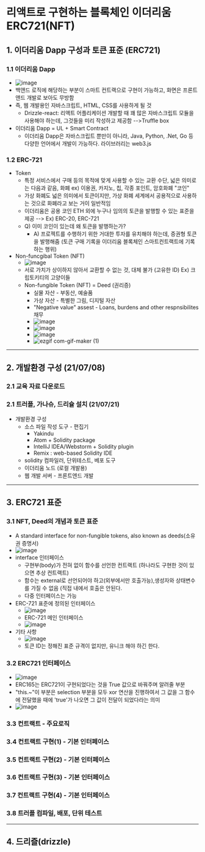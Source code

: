 # 리액트로 구현하는 블록체인 이더리움 ERC721(NFT)


## 1. 이더리움 Dapp 구성과 토큰 표준 (ERC721)

### 1.1 이더리움 Dapp
   - ![image](https://user-images.githubusercontent.com/58179041/124739207-9e3d5a80-df54-11eb-8d11-7ec616316c7e.png)
   - 백앤드 로직에 해당하는 부분이 스마트 컨트랙으로 구현이 가능하고, 화면은 프론트 앤드 개발로 보아도 무방함
   - 즉, 웹 개발용인 자바스크립트, HTML, CSS를 사용하게 될 것
       - Drizzle-react: 리액트 어플리케이션 개발할 때 꽤 많은 자바스크립트 모듈을 사용해야 하는데, 그것들을 미리 작성하고 제공함 -->Truffle box
   - 이더리움 Dapp = UL + Smart Contract
       - 이더리움 Dapp은 자바스크립트 뿐만이 아니라, Java, Python, .Net, Go 등 다양한 언어에서 개발이 가능하다. 라이브러리는 web3.js

### 1.2 ERC-721
   - Token
      - 특정 서비스에서 구매 등의 목적에 맞게 사용할 수 있는 교환 수단, 넓은 의미로는 다음과 같음, 화폐 ex) 이용권, 카지노, 칩, 각종 포인트, 암호화폐 "코인"
      - 가상 화폐도 넓은 의미에서 토큰이지만, 가상 화폐 세계에서 공용적으로 사용하는 것으로 화폐라고 보는 거이 일반적임
      - 이더리움은 공용 코인 ETH 외에 누구나 임의의 토큰을 발행할 수 있는 표준을 제공 --> Ex) ERC-20, ERC-721
      - Q) 이미 코인이 있는데 왜 토큰을 발행하는가?
         - A) 프로젝트를 수행하기 위한 거대한 투자를 유치해야 하는데, 증권형 토큰을 발행해줌 (토큰 구매 기록을 이더리움 블록체인 스마트컨트랙트에 기록하는 행위) 
   - Non-funcgibal Token (NFT)
      - ![image](https://user-images.githubusercontent.com/58179041/124741624-de054180-df56-11eb-815a-664552ceeb6f.png)
      - 서로 가치가 상이하지 않아서 교환할 수 없는 것, 대체 불가 (고유한 ID) Ex) 크립토키티의 고양이들
      - Non-fungible Token (NFT) = Deed (권리증)
         - 실물 자산 - 부동산, 예술품
         - 가상 자산 - 특별한 그림, 디지털 자산
         - "Negative value" assest - Loans, burdens and other respnsibilites 채무
         - ![image](https://user-images.githubusercontent.com/58179041/124742089-5a982000-df57-11eb-892d-6d1e2b7312c3.png)
         - ![image](https://user-images.githubusercontent.com/58179041/124742233-78fe1b80-df57-11eb-9133-f273d6dca605.png)
         - ![image](https://user-images.githubusercontent.com/58179041/124742276-81eeed00-df57-11eb-96fd-f7616be79755.png)
         - ![ezgif com-gif-maker (1)](https://user-images.githubusercontent.com/58179041/124754635-6854a200-df65-11eb-951b-bef361d5a008.gif)
---

## 2. 개발환경 구성 (21/07/08)

### 2.1 교육 자료 다운로드
   
### 2.1 트러플, 가나슈, 드리슐 설치 (21/07/21)
   - 개발환경 구성
      - 소스 파일 작성 도구 - 편집기
         - Yakindu
         - Atom + Solidity package
         - IntelliJ IDEA/Webstorm + Solidity plugin
         - Remix : web-based Solidity IDE  
      - solidity 컴파일러, 단위테스트, 베포 도구
      - 이더리움 노드 (로컬 개발용)
      - 웹 개발 서버 - 프론트엔드 개발

---
## 3. ERC721 표준

### 3.1 NFT, Deed의 개념과 토큰 표준

   - A standard interface for non-fungible tokens, also known as deeds(소유권 증명서)
   - ![image](https://user-images.githubusercontent.com/58179041/130433796-6cfa7268-d493-43c0-a279-d08a07c516b0.png)
   - interface 인터페이스
      - 구현부(body)가 전혀 없이 함수를 선언한 컨트랙트 (하나라도 구현한 것이 있으면 추상 컨트랙트)
      - 함수는 external로 선언되어야 하고(외부에서만 호출가능),생성자와 상태변수를 가질 수 없음 (직접 내에서 호출은 안된다.
      - 다중 인터페이스는 가능
   - ERC-721 표준에 정의된 인터페이스
      - ![image](https://user-images.githubusercontent.com/58179041/130434202-6b66c9f9-7c71-43da-a8c5-2ea5281aa968.png)
      - ERC-721 메인 인터페이스
      - ![image](https://user-images.githubusercontent.com/58179041/130434271-fa5c240c-17a0-47f4-b86f-48fdb58fb1c2.png)
   - 기타 사항
      - ![image](https://user-images.githubusercontent.com/58179041/130434476-35f57995-1e8a-429d-894d-bd24ad84e14e.png)
      - 토큰 ID는 정해진 표준 규격이 없지만, 유니크 해야 하긴 한다.

### 3.2 ERC721 인터페이스

   - ![image](https://user-images.githubusercontent.com/58179041/130436048-d450e1eb-bd24-4513-acc9-8e9f4a1cae0d.png)
   - ERC165는 ERC721이 구현되었다는 것을 True 값으로 바꿔주며 알려줄 부분
   - "this.~"이 부분은 selection 부분을 모두 xor 연산을 진행하여서 그 값을 그 함수에 전달했을 때에 'true'가 나오면 그 값이 전달이 되었다라는 의미
   - ![image](https://user-images.githubusercontent.com/58179041/130436365-baa4262c-2e9e-4a0d-8d81-aac0d00fc410.png)


### 3.3 컨트랙트 - 주요로직

### 3.4 컨트랙트 구현(1) - 기본 인터페이스
### 3.5 컨트랙트 구현(2) - 기본 인터페이스
### 3.6 컨트랙트 구현(3) - 기본 인터페이스
### 3.7 컨트랙트 구현(4) - 기본 인터페이스
### 3.8 트러플 컴파일, 배포, 단위 테스트


---
## 4. 드리즐(drizzle)
